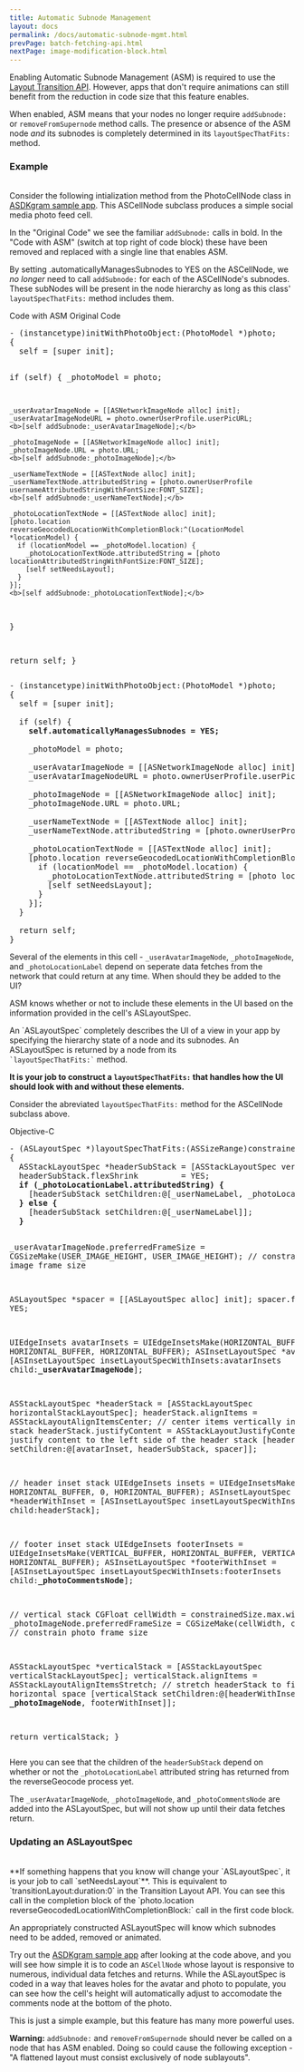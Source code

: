 ```yaml
---
title: Automatic Subnode Management
layout: docs
permalink: /docs/automatic-subnode-mgmt.html
prevPage: batch-fetching-api.html
nextPage: image-modification-block.html
---
```


Enabling Automatic Subnode Management (ASM) is required to use the <a href="layout-transition-api.html">Layout Transition API</a>. However, apps that don't require animations can still benefit from the reduction in code size that this feature enables.

When enabled, ASM means that your nodes no longer require `addSubnode:` or `removeFromSupernode` method calls. The presence or absence of the ASM node _and_ its subnodes is completely determined in its `layoutSpecThatFits:` method.

### Example ###
<br>
Consider the following intialization method from the PhotoCellNode class in <a href="https://github.com/facebook/AsyncDisplayKit/tree/master/examples/ASDKgram">ASDKgram sample app</a>. This ASCellNode subclass produces a simple social media photo feed cell. 

In the "Original Code" we see the familiar `addSubnode:` calls in bold. In the "Code with ASM" (switch at top right of code block) these have been removed and replaced with a single line that enables ASM. 

By setting .automaticallyManagesSubnodes to YES on the ASCellNode, we _no longer_ need to call `addSubnode:` for each of the ASCellNode's subnodes. These subNodes will be present in the node hierarchy as long as this class' `layoutSpecThatFits:` method includes them. 

<div class = "highlight-group">
<span class="language-toggle">
  <a data-lang="swift" class="swiftButton">Code with ASM</a>
  <a data-lang="objective-c" class = "active objcButton">Original Code</a>
</span>
<div class = "code">
<pre lang="objc" class="objcCode">
- (instancetype)initWithPhotoObject:(PhotoModel *)photo;
{
  self = [super init];
  
  if (self) {
    _photoModel = photo;
    
    _userAvatarImageNode = [[ASNetworkImageNode alloc] init];
    _userAvatarImageNodeURL = photo.ownerUserProfile.userPicURL;
    <b>[self addSubnode:_userAvatarImageNode];</b>

    _photoImageNode = [[ASNetworkImageNode alloc] init];
    _photoImageNode.URL = photo.URL;
    <b>[self addSubnode:_photoImageNode];</b>

    _userNameTextNode = [[ASTextNode alloc] init];
    _userNameTextNode.attributedString = [photo.ownerUserProfile usernameAttributedStringWithFontSize:FONT_SIZE];
    <b>[self addSubnode:_userNameTextNode];</b>
    
    _photoLocationTextNode = [[ASTextNode alloc] init];
    [photo.location reverseGeocodedLocationWithCompletionBlock:^(LocationModel *locationModel) {
      if (locationModel == _photoModel.location) {
        _photoLocationTextNode.attributedString = [photo locationAttributedStringWithFontSize:FONT_SIZE];
        [self setNeedsLayout];
      }
    }];
    <b>[self addSubnode:_photoLocationTextNode];</b>
  }
  
  return self;
}
</pre>

<pre lang="swift" class = "swiftCode hidden">
- (instancetype)initWithPhotoObject:(PhotoModel *)photo;
{
  self = [super init];
  
  if (self) {
    <b>self.automaticallyManagesSubnodes = YES;</b>
    
    _photoModel = photo;
    
    _userAvatarImageNode = [[ASNetworkImageNode alloc] init];
    _userAvatarImageNodeURL = photo.ownerUserProfile.userPicURL;

    _photoImageNode = [[ASNetworkImageNode alloc] init];
    _photoImageNode.URL = photo.URL;

    _userNameTextNode = [[ASTextNode alloc] init];
    _userNameTextNode.attributedString = [photo.ownerUserProfile usernameAttributedStringWithFontSize:FONT_SIZE];
    
    _photoLocationTextNode = [[ASTextNode alloc] init];
    [photo.location reverseGeocodedLocationWithCompletionBlock:^(LocationModel *locationModel) {
      if (locationModel == _photoModel.location) {
        _photoLocationTextNode.attributedString = [photo locationAttributedStringWithFontSize:FONT_SIZE];
        [self setNeedsLayout];
      }
    }];
  }
  
  return self;
}
</pre>
</div>
</div>

Several of the elements in this cell - `_userAvatarImageNode`, `_photoImageNode`, and `_photoLocationLabel` depend on seperate data fetches from the network that could return at any time. When should they be added to the UI?

ASM knows whether or not to include these elements in the UI based on the information provided in the cell's ASLayoutSpec.

<div class = "note">
An `ASLayoutSpec` completely describes the UI of a view in your app by specifying the hierarchy state of a node and its subnodes. An ASLayoutSpec is returned by a node from its <code>
`layoutSpecThatFits:`</code> method. 
</div> 

**It is your job to construct a `layoutSpecThatFits:` that handles how the UI should look with and without these elements.**

Consider the abreviated `layoutSpecThatFits:` method for the ASCellNode subclass above.

<div class = "highlight-group">
<span class="language-toggle">
  <a data-lang="objective-c" class = "active objcButton">Objective-C</a>
</span>
<div class = "code">
<pre lang="objc" class="objcCode">
- (ASLayoutSpec *)layoutSpecThatFits:(ASSizeRange)constrainedSize
{  
  ASStackLayoutSpec *headerSubStack = [ASStackLayoutSpec verticalStackLayoutSpec];
  headerSubStack.flexShrink         = YES;
  <b>if (_photoLocationLabel.attributedString) {</b>
    [headerSubStack setChildren:@[_userNameLabel, _photoLocationLabel]];
  <b>} else {</b>
    [headerSubStack setChildren:@[_userNameLabel]];
  <b>}</b>
  
  _userAvatarImageNode.preferredFrameSize = CGSizeMake(USER_IMAGE_HEIGHT, USER_IMAGE_HEIGHT);     // constrain avatar image frame size

  ASLayoutSpec *spacer           = [[ASLayoutSpec alloc] init]; 
  spacer.flexGrow                = YES;
  
  UIEdgeInsets avatarInsets      = UIEdgeInsetsMake(HORIZONTAL_BUFFER, 0, HORIZONTAL_BUFFER, HORIZONTAL_BUFFER);
  ASInsetLayoutSpec *avatarInset = [ASInsetLayoutSpec insetLayoutSpecWithInsets:avatarInsets child:<b>_userAvatarImageNode</b>];

  ASStackLayoutSpec *headerStack = [ASStackLayoutSpec horizontalStackLayoutSpec];
  headerStack.alignItems         = ASStackLayoutAlignItemsCenter;                     // center items vertically in horizontal stack
  headerStack.justifyContent     = ASStackLayoutJustifyContentStart;                  // justify content to the left side of the header stack
  [headerStack setChildren:@[avatarInset, headerSubStack, spacer]];
  
  // header inset stack
  UIEdgeInsets insets                = UIEdgeInsetsMake(0, HORIZONTAL_BUFFER, 0, HORIZONTAL_BUFFER);
  ASInsetLayoutSpec *headerWithInset = [ASInsetLayoutSpec insetLayoutSpecWithInsets:insets child:headerStack];
  
  // footer inset stack
  UIEdgeInsets footerInsets          = UIEdgeInsetsMake(VERTICAL_BUFFER, HORIZONTAL_BUFFER, VERTICAL_BUFFER, HORIZONTAL_BUFFER);
  ASInsetLayoutSpec *footerWithInset = [ASInsetLayoutSpec insetLayoutSpecWithInsets:footerInsets child:<b>_photoCommentsNode</b>];
  
  // vertical stack
  CGFloat cellWidth                  = constrainedSize.max.width;
  _photoImageNode.preferredFrameSize = CGSizeMake(cellWidth, cellWidth);              // constrain photo frame size
  
  ASStackLayoutSpec *verticalStack   = [ASStackLayoutSpec verticalStackLayoutSpec];
  verticalStack.alignItems           = ASStackLayoutAlignItemsStretch;                // stretch headerStack to fill horizontal space
  [verticalStack setChildren:@[headerWithInset, <b>_photoImageNode</b>, footerWithInset]];

  return verticalStack;
}
</pre>
</div>
</div>


Here you can see that the children of the `headerSubStack` depend on whether or not the `_photoLocationLabel` attributed string has returned from the reverseGeocode process yet. 

The `_userAvatarImageNode`, `_photoImageNode`, and `_photoCommentsNode` are added into the ASLayoutSpec, but will not show up until their data fetches return.

### Updating an ASLayoutSpec ###
<br>
**If something happens that you know will change your `ASLayoutSpec`,  it is your job to call `setNeedsLayout`**. This is equivalent to `transitionLayout:duration:0` in the Transition Layout API. You can see this call in the completion block of the `photo.location reverseGeocodedLocationWithCompletionBlock:` call in the first code block. 

An appropriately constructed ASLayoutSpec will know which subnodes need to be added, removed or animated. 

Try out the <a href="https://github.com/facebook/AsyncDisplayKit/tree/master/examples/ASDKgram">ASDKgram sample app</a> after looking at the code above, and you will see how simple it is to code an `ASCellNode` whose layout is responsive to numerous, individual data fetches and returns. While the ASLayoutSpec is coded in a way that leaves holes for the avatar and photo to populate, you can see how the cell's height will automatically adjust to accomodate the comments node at the bottom of the photo. 

This is just a simple example, but this feature has many more powerful uses. 

<div class = "note">
<b>Warning:</b> <code>addSubnode:</code> and <code>removeFromSupernode</code> should never be called on a node that has ASM enabled. Doing so could cause the following exception - "A flattened layout must consist exclusively of node sublayouts".
</div> 

